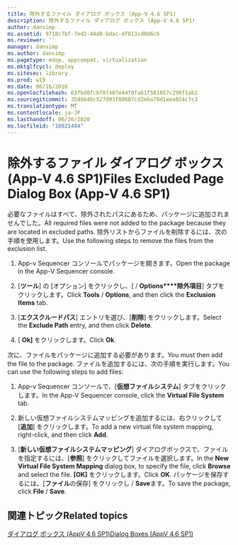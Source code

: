 ```yaml
---
title: 除外するファイル ダイアログ ボックス (App-V 4.6 SP1)
description: 除外するファイル ダイアログ ボックス (App-V 4.6 SP1)
author: dansimp
ms.assetid: 9718c7bf-7ed2-44d8-bdac-df013cd0d6c6
ms.reviewer: ''
manager: dansimp
ms.author: dansimp
ms.pagetype: mdop, appcompat, virtualization
ms.mktglfcycl: deploy
ms.sitesec: library
ms.prod: w10
ms.date: 06/16/2016
ms.openlocfilehash: 63fbd0fcbf0f407e44f0fa61f581057c299f1ab2
ms.sourcegitcommit: 354664bc527d93f80687cd2eba70d1eea024c7c3
ms.translationtype: MT
ms.contentlocale: ja-JP
ms.lasthandoff: 06/26/2020
ms.locfileid: "10821494"
---
```

# <span data-ttu-id="c9340-103">除外するファイル ダイアログ ボックス (App-V 4.6 SP1)</span><span class="sxs-lookup"><span data-stu-id="c9340-103">Files Excluded Page Dialog Box (App-V 4.6 SP1)</span></span>


<span data-ttu-id="c9340-104">必要なファイルはすべて、除外されたパスにあるため、パッケージに追加されませんでした。</span><span class="sxs-lookup"><span data-stu-id="c9340-104">All required files were not added to the package because they are located in excluded paths.</span></span> <span data-ttu-id="c9340-105">除外リストからファイルを削除するには、次の手順を使用します。</span><span class="sxs-lookup"><span data-stu-id="c9340-105">Use the following steps to remove the files from the exclusion list.</span></span>

1.  <span data-ttu-id="c9340-106">App-v Sequencer コンソールでパッケージを開きます。</span><span class="sxs-lookup"><span data-stu-id="c9340-106">Open the package in the App-V Sequencer console.</span></span>

2.  <span data-ttu-id="c9340-107">[**ツール**] の [オプション] をクリックし、[  /  **Options\*\*\*\*除外項目**] タブをクリックします。</span><span class="sxs-lookup"><span data-stu-id="c9340-107">Click **Tools** / **Options**, and then click the **Exclusion Items** tab.</span></span>

3.  <span data-ttu-id="c9340-108">[**エクスクルードパス**] エントリを選び、[**削除**] をクリックします。</span><span class="sxs-lookup"><span data-stu-id="c9340-108">Select the **Exclude Path** entry, and then click **Delete**.</span></span>

4.  <span data-ttu-id="c9340-109">[ **Ok]** をクリックします。</span><span class="sxs-lookup"><span data-stu-id="c9340-109">Click **Ok**.</span></span>

<span data-ttu-id="c9340-110">次に、ファイルをパッケージに追加する必要があります。</span><span class="sxs-lookup"><span data-stu-id="c9340-110">You must then add the file to the package.</span></span> <span data-ttu-id="c9340-111">ファイルを追加するには、次の手順を実行します。</span><span class="sxs-lookup"><span data-stu-id="c9340-111">You can use the following steps to add files:</span></span>

1.  <span data-ttu-id="c9340-112">App-v Sequencer コンソールで、[**仮想ファイルシステム**] タブをクリックします。</span><span class="sxs-lookup"><span data-stu-id="c9340-112">In the App-V Sequencer console, click the **Virtual File System** tab.</span></span>

2.  <span data-ttu-id="c9340-113">新しい仮想ファイルシステムマッピングを追加するには、右クリックして [**追加**] をクリックします。</span><span class="sxs-lookup"><span data-stu-id="c9340-113">To add a new virtual file system mapping, right-click, and then click **Add**.</span></span>

3.  <span data-ttu-id="c9340-114">[**新しい仮想ファイルシステムマッピング**] ダイアログボックスで、ファイルを指定するには、[**参照**] をクリックしてファイルを選択します。</span><span class="sxs-lookup"><span data-stu-id="c9340-114">In the **New Virtual File System Mapping** dialog box, to specify the file, click **Browse** and select the file.</span></span> <span data-ttu-id="c9340-115">**[OK]** をクリックします。</span><span class="sxs-lookup"><span data-stu-id="c9340-115">Click **OK**.</span></span> <span data-ttu-id="c9340-116">パッケージを保存するには、[**ファイル**の保存] をクリックし  /  **Save**ます。</span><span class="sxs-lookup"><span data-stu-id="c9340-116">To save the package, click **File** / **Save**.</span></span>

## <span data-ttu-id="c9340-117">関連トピック</span><span class="sxs-lookup"><span data-stu-id="c9340-117">Related topics</span></span>


[<span data-ttu-id="c9340-118">ダイアログ ボックス (AppV 4.6 SP1)</span><span class="sxs-lookup"><span data-stu-id="c9340-118">Dialog Boxes (AppV 4.6 SP1)</span></span>](dialog-boxes--appv-46-sp1-.md)

 

 






